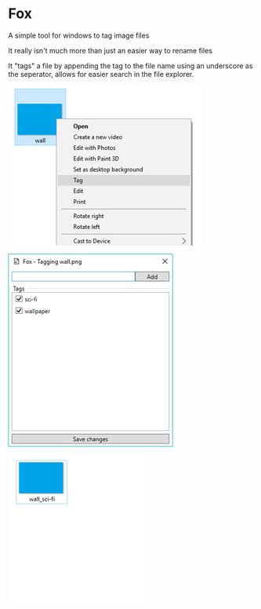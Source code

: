 # Fox
A simple tool for windows to tag image files

It really isn't much more than just an easier way to rename files

It "tags" a file by appending the tag to the file name using an underscore as the seperator, allows for easier search in the file explorer.

![Shell](Images/shell.png)

![Application](Images/application.png)

![Result](Images/result.png)
